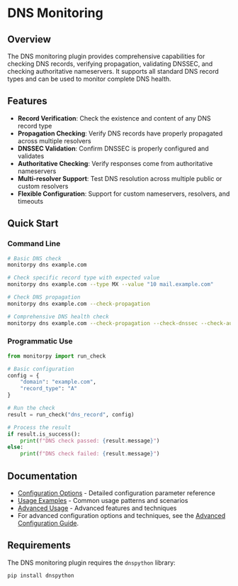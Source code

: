 # DNS Monitoring

## Overview

The DNS monitoring plugin provides comprehensive capabilities for checking DNS records, verifying propagation, validating DNSSEC, and checking authoritative nameservers. It supports all standard DNS record types and can be used to monitor complete DNS health.

## Features

- **Record Verification**: Check the existence and content of any DNS record type
- **Propagation Checking**: Verify DNS records have properly propagated across multiple resolvers
- **DNSSEC Validation**: Confirm DNSSEC is properly configured and validates
- **Authoritative Checking**: Verify responses come from authoritative nameservers
- **Multi-resolver Support**: Test DNS resolution across multiple public or custom resolvers
- **Flexible Configuration**: Support for custom nameservers, resolvers, and timeouts

## Quick Start

### Command Line

```bash
# Basic DNS check
monitorpy dns example.com

# Check specific record type with expected value
monitorpy dns example.com --type MX --value "10 mail.example.com"

# Check DNS propagation
monitorpy dns example.com --check-propagation

# Comprehensive DNS health check
monitorpy dns example.com --check-propagation --check-dnssec --check-authoritative
```

### Programmatic Use

```python
from monitorpy import run_check

# Basic configuration
config = {
    "domain": "example.com",
    "record_type": "A"
}

# Run the check
result = run_check("dns_record", config)

# Process the result
if result.is_success():
    print(f"DNS check passed: {result.message}")
else:
    print(f"DNS check failed: {result.message}")
```

## Documentation

- [Configuration Options](configuration.md) - Detailed configuration parameter reference
- [Usage Examples](examples.md) - Common usage patterns and scenarios
- [Advanced Usage](advanced.md) - Advanced features and techniques
- For advanced configuration options and techniques, see the [Advanced Configuration Guide](../../reference/advanced_configuration.md).


## Requirements

The DNS monitoring plugin requires the `dnspython` library:

```bash
pip install dnspython
```